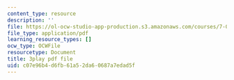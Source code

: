 ```yaml
---
content_type: resource
description: ''
file: https://ol-ocw-studio-app-production.s3.amazonaws.com/courses/7-01sc-fundamentals-of-biology-fall-2011/c07e96b4d6fb61a52da60687a7edad5f_pJDHi91yAaE.pdf
file_type: application/pdf
learning_resource_types: []
ocw_type: OCWFile
resourcetype: Document
title: 3play pdf file
uid: c07e96b4-d6fb-61a5-2da6-0687a7edad5f
---
```

